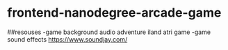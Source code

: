 frontend-nanodegree-arcade-game
===============================

##resouses
 -game background audio adventure iland atri game
 -game sound effects https://www.soundjay.com/
